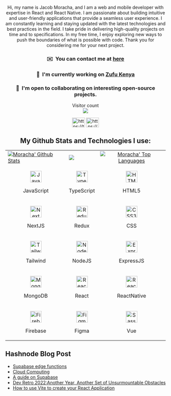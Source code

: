 <p align="center">Hi, my name is Jacob Moracha, and I am a web and mobile developer with expertise in React and React Native. I am passionate about building intuitive and user-friendly applications that provide a seamless user experience. I am constantly learning and staying updated with the latest technologies and best practices in the field. I take pride in delivering high-quality projects on time and to specifications. In my free time, I enjoy exploring new ways to push the boundaries of what is possible with code. Thank you for considering me for your next project.</p>
<h3 align="center"> ✉️  You can contact me at <a href="mailto:jacobmoracha@gmail.com">here</a> </h3>
<h3 align="center"> 🚀  I'm currently working on <a href="http://zufu.co.ke">Zufu Kenya</a></h3>
<h3 align="center"> 🤝  I'm open to collaborating on interesting open-source projects.</h3>




<p align="center"> 
  Visitor count<br>
  <img src="https://profile-counter.glitch.me/jacob-d242/count.svg" />
</p>
<div align="center">
<!--START_SECTION:waka--><!--END_SECTION:waka-->
</div>
<p align="center">
<a href="https://twitter.com/MorachaKe" target="blank"><img align="center" src="https://raw.githubusercontent.com/rahuldkjain/github-profile-readme-generator/master/src/images/icons/Social/twitter.svg" alt="https://twitter.com/MorachaKe" height="30" width="40" /></a>
<a href="https://www.linkedin.com/in/jacob-moracha/" target="blank"><img align="center" src="https://raw.githubusercontent.com/rahuldkjain/github-profile-readme-generator/master/src/images/icons/Social/linked-in-alt.svg"
                                                                      alt="https://www.linkedin.com/in/jacob-moracha/" height="30" width="40" /></a>
</p>


<h2 align="center"> My Github Stats and Technologies I use: </h2>

<table>
  <tr>
    <td>
      <a href="https://github.com/jacob-d242"><img alt="Moracha' Github Stats" src="https://github-readme-stats.vercel.app/api?username=jacob-d242&show_icons=true&count_private=true&theme=react&hide_border=true&bg_color=1d2a3a" />
    </td>
    <td>
       <a href="http://www.github.com/jacob-d242"><img src="https://github-readme-streak-stats.herokuapp.com/?user=jacob-d242&stroke=ffffff&background=1d2a3a&ring=5BCDEC&fire=5BCDEC&currStreakNum=ffffff&currStreakLabel=5BCDEC&sideNums=ffffff&sideLabels=ffffff&dates=ffffff&hide_border=true" /></a>
    </td>
    </td>
    <td>
      <a align="center" href="https://github.com/jacob-d242"><img alt="Moracha' Top Languages" src="https://github-readme-stats.vercel.app/api/top-langs/?username=jacob-d242&langs_count=8&count_private=true&layout=compact&theme=react&hide_border=true&bg_color=1d2a3a"/></a>
    </td>
  <tr>
  <tr>
    <td>
      <p align="center">
        <a href="https://developer.mozilla.org/en-US/docs/Web/JavaScript" target="_blank" rel="noreferrer">
          <img src="https://raw.githubusercontent.com/danielcranney/readme-generator/main/public/icons/skills/javascript-colored.svg" width="36" height="36" alt="JavaScript" />
        </a>
        <p align="center">JavaScript</p>
      </p>
    </td>
    <td>           
      <p align="center">
        <a href="https://www.typescriptlang.org/" target="_blank" rel="noreferrer">
          <img src="https://raw.githubusercontent.com/danielcranney/readme-generator/main/public/icons/skills/typescript-colored.svg" width="36" height="36" alt="TypeScript" />
      </a>
        <p align="center">TypeScript</p>
      </p>
    </td>
    <td>
      <p align="center">
        <a href="https://developer.mozilla.org/en-US/docs/Glossary/HTML5" target="_blank" rel="noreferrer">
          <img src="https://raw.githubusercontent.com/danielcranney/readme-generator/main/public/icons/skills/html5-colored.svg" width="36" height="36" alt="HTML5" />
        </a>
        <p align="center">HTML5</p>
      </p>
    </td>
  </tr>
  <tr>
    <td>            
      <p align="center">
        <a href="https://nextjs.org/docs" target="_blank" rel="noreferrer">
          <img src="https://raw.githubusercontent.com/danielcranney/readme-generator/main/public/icons/skills/nextjs-colored.svg" width="36" height="36" alt="NextJs" />
      </a>
        <p align="center">NextJS</p>
      </p>
    </td>
    <td>
      <p align="center">
        <a href="https://redux.js.org/" target="_blank" rel="noreferrer">
          <img src="https://raw.githubusercontent.com/danielcranney/readme-generator/main/public/icons/skills/redux-colored.svg" width="36" height="36" alt="Redux" />
      </a>
        <p align="center">Redux</p>
      </p>
    </td>
    <td>
      <p align="center">
        <a href="https://www.w3.org/TR/CSS/#css" target="_blank" rel="noreferrer">
          <img src="https://raw.githubusercontent.com/danielcranney/readme-generator/main/public/icons/skills/css3-colored.svg" width="36" height="36" alt="CSS3" />
      </a>
        <p align="center">CSS</p>
      </p>
    </td>
  </tr>

  <tr>
    <td>      
      <p align="center">
        <a href="https://tailwindcss.com/" target="_blank" rel="noreferrer">
          <img src="https://raw.githubusercontent.com/danielcranney/readme-generator/main/public/icons/skills/tailwindcss-colored.svg" width="36" height="36" alt="TailwindCSS" />
        </a>
        <p align="center">Tailwind</p>
      </p>
    </td>
    <td>            
      <p align="center">
        <a href="https://nodejs.org/en/" target="_blank" rel="noreferrer">
        <img src="https://raw.githubusercontent.com/danielcranney/readme-generator/main/public/icons/skills/nodejs-colored.svg" width="36" height="36" alt="NodeJS" />
      </a>
        <p align="center">NodeJS</p>
      </p>
    </td>
    <td>           
      <p align="center">
        <a href="https://expressjs.com/" target="_blank" rel="noreferrer">
          <img src="https://raw.githubusercontent.com/danielcranney/readme-generator/main/public/icons/skills/express-colored.svg" width="36" height="36" alt="Express" />
        </a>
        <p align="center">ExpressJS</p>
      </p>
    </td>
  </tr>

  <tr>
    <td>             
      <p align="center">
        <a href="https://www.mongodb.com/" target="_blank" rel="noreferrer">
          <img src="https://raw.githubusercontent.com/danielcranney/readme-generator/main/public/icons/skills/mongodb-colored.svg" width="36" height="36" alt="MongoDB" />
        </a>
        <p align="center">MongoDB</p>
      </p>
    </td>
    <td>
      <p align="center">
        <a href="https://reactjs.org/" target="_blank" rel="noreferrer">
          <img src="https://raw.githubusercontent.com/danielcranney/readme-generator/main/public/icons/skills/react-colored.svg" width="36" height="36" alt="React" />
        </a>
        <p align="center">React</p>
      </p>
    </td>
    <td>
      <p align="center">
        <a href="https://reactjs.org/" target="_blank" rel="noreferrer">
          <img src="https://raw.githubusercontent.com/danielcranney/readme-generator/main/public/icons/skills/react-colored.svg" width="36" height="36" alt="React" />
        </a>
        <p align="center">ReactNative</p>
      </p>
    </td>
  <tr>
    <td>
      <p align="center">
          <a href="https://firebase.google.com/" target="_blank" rel="noreferrer">
          <img src="https://raw.githubusercontent.com/danielcranney/readme-generator/main/public/icons/skills/firebase-colored.svg" width="36" height="36" alt="Firebase" />
          </a>
        <p align="center">Firebase</p>
      </p>      
    </td>
    <td>
      <p align="center">
        <a href="https://www.figma.com/" target="_blank" rel="noreferrer">
          <img src="https://raw.githubusercontent.com/danielcranney/readme-generator/main/public/icons/skills/figma-colored.svg" width="36" height="36" alt="Figma" />
        </a>
        <p align="center">Figma</p>
      </p>
    </td>
    <td>
      <p align="center">
        <a href="https://vue.corg/" target="_blank" rel="noreferrer">
          <img src="https://raw.githubusercontent.com/danielcranney/readme-generator/main/public/icons/skills/vue3-colored.svg" width="36" height="36" alt="Sass" />
      </a>
        <p align="center">Vue</p>
      </p>
    </td>
  </tr>
</table>

## Hashnode Blog Post
<!-- HASHNODE:START -->
- [Supabase edge functions](https://moracha.hashnode.dev/supabase-edge-functions)
- [Cloud Computing](https://moracha.hashnode.dev/cloud-computing)
- [A guide on Supabase](https://moracha.hashnode.dev/a-guide-on-supabase)
- [Dev Retro 2022:Another Year, Another Set of Unsurmountable Obstacles](https://moracha.hashnode.dev/dev-retro-2022another-year-another-set-of-unsurmountable-obstacles)
- [How to use Vite to create your React Application](https://moracha.hashnode.dev/how-to-use-vite-to-create-your-react-application)
<!-- HASHNODE:END -->






